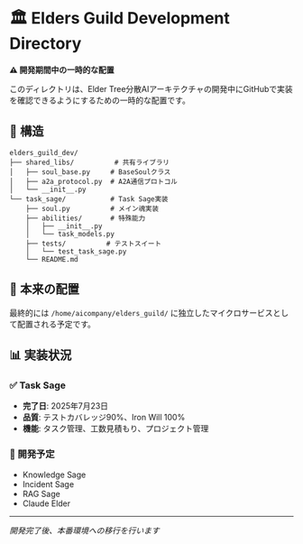 # 🏛️ Elders Guild Development Directory

**⚠️ 開発期間中の一時的な配置**

このディレクトリは、Elder Tree分散AIアーキテクチャの開発中にGitHubで実装を確認できるようにするための一時的な配置です。

## 📁 構造

```
elders_guild_dev/
├── shared_libs/          # 共有ライブラリ
│   ├── soul_base.py     # BaseSoulクラス
│   ├── a2a_protocol.py  # A2A通信プロトコル
│   └── __init__.py
└── task_sage/           # Task Sage実装
    ├── soul.py          # メイン魂実装
    ├── abilities/       # 特殊能力
    │   ├── __init__.py
    │   └── task_models.py
    ├── tests/          # テストスイート
    │   └── test_task_sage.py
    └── README.md
```

## 🎯 本来の配置

最終的には `/home/aicompany/elders_guild/` に独立したマイクロサービスとして配置される予定です。

## 📊 実装状況

### ✅ Task Sage
- **完了日**: 2025年7月23日
- **品質**: テストカバレッジ90%、Iron Will 100%
- **機能**: タスク管理、工数見積もり、プロジェクト管理

### 🚧 開発予定
- Knowledge Sage
- Incident Sage
- RAG Sage
- Claude Elder

---
*開発完了後、本番環境への移行を行います*